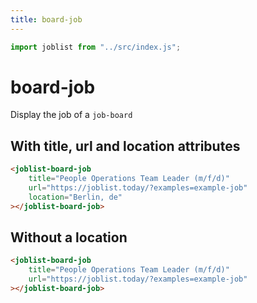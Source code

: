 ```yaml
---
title: board-job
---
```

```js
import joblist from "../src/index.js";
```
# board-job

Display the job of a `job-board`

## With title, url and location attributes
```html
<joblist-board-job
	title="People Operations Team Leader (m/f/d)"
	url="https://joblist.today/?examples=example-job"
	location="Berlin, de"
></joblist-board-job>
```
<joblist-board-job title="People Operations Team Leader (m/f/d)" url="https://joblist.today/?examples=example-job" location="Berlin, de"></joblist-board-job>

## Without a location

```html
<joblist-board-job
	title="People Operations Team Leader (m/f/d)"
	url="https://joblist.today/?examples=example-job"
></joblist-board-job>
```
<joblist-board-job title="People Operations Team Leader (m/f/d)" url="https://joblist.today/?examples=example-job"></joblist-board-job>
